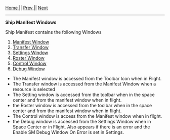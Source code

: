 [Home ](https://github.com/PapaJoesSoup/ShipManifest/wiki)|| [Prev ](https://github.com/PapaJoesSoup/ShipManifest/wiki/1.0---Ship-Manifest-Features)|| [Next](https://github.com/PapaJoesSoup/ShipManifest/wiki/1.2---Manifest-Window)
***
**Ship Manifest Windows**

Ship Manifest contains the following Windows

1. [Manifest Window](https://github.com/PapaJoesSoup/ShipManifest/wiki/1.2---Manifest-Window)
2. [Transfer Window](https://github.com/PapaJoesSoup/ShipManifest/wiki/1.3---Transfer-Window)
3. [Settings Window](https://github.com/PapaJoesSoup/ShipManifest/wiki/1.4---Settings-Window)
4. [Roster Window](https://github.com/PapaJoesSoup/ShipManifest/wiki/1.5---Roster-Window)
5. [Control Window](https://github.com/PapaJoesSoup/ShipManifest/wiki/1.6-Control-Window)
6. [Debug Window](https://github.com/PapaJoesSoup/ShipManifest/wiki/1.7-Debug-Window)


- The Manifest window is accessed from the Toolbar Icon when in Flight.
- The Transfer window is accessed from the Manifest Window when a resource is selected
- The Setting window is accessed from the toolbar when in the space center and from the manifest window when in flight.
- the Roster window is accessed from the toolbar when in the space center and from the manifest window when in flight.
- The Control window is access from the Manifest window when in flight.
- the Debug window is accessed from the Settings Window when in Space Center or in Flight.  Also appears if there is an error and the Enable SM Debug Window On Error is set in Settings.